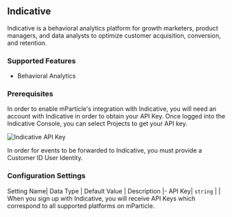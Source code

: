 
## Indicative

Indicative is a behavioral analytics platform for growth marketers, product managers, and data analysts to optimize customer acquisition, conversion, and retention.

### Supported Features
* Behavioral Analytics

### Prerequisites

In order to enable mParticle's integration with Indicative, you will need an account with Indicative in order to obtain your API Key.  Once logged into the Indicative Console, you can select Projects to get your API key.

![Indicative API Key](indicative-apikey.png)

In order for events to be forwarded to Indicative, you must provide a Customer ID User Identity.

### Configuration Settings

Setting Name| Data Type | Default Value | Description
|-
API Key| `string` | | When you sign up with Indicative, you will receive API Keys which correspond to all supported platforms on mParticle.

